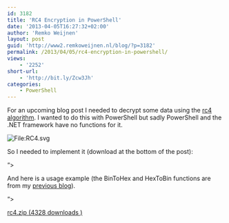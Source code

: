 ```yaml
---
id: 3182
title: 'RC4 Encryption in PowerShell'
date: '2013-04-05T16:27:32+02:00'
author: 'Remko Weijnen'
layout: post
guid: 'http://www2.remkoweijnen.nl/blog/?p=3182'
permalink: /2013/04/05/rc4-encryption-in-powershell/
views:
    - '2252'
short-url:
    - 'http://bit.ly/Zcw3Jh'
categories:
    - PowerShell
---
```


For an upcoming blog post I needed to decrypt some data using the [rc4 algorithm](http://en.wikipedia.org/wiki/RC4). I wanted to do this with PowerShell but sadly PowerShell and the .NET framework have no functions for it.

![File:RC4.svg](http://upload.wikimedia.org/wikipedia/commons/thumb/e/e9/RC4.svg/800px-RC4.svg.png)

So I needed to implement it (download at the bottom of the post):

  
“&gt;

And here is a usage example (the BinToHex and HexToBin functions are from my [previous blog](http://192.168.40.25:8081/2013/04/05/convert-bin-to-hex-and-hex-to-bin-in-powershell/)).

“&gt;

[ rc4.zip (4328 downloads ) ](http://192.168.40.25:8081/download/rc4-zip/?tmstv=1726048920 "Version 1.0")